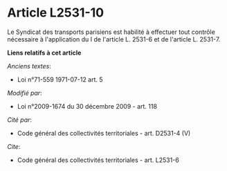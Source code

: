 # Article L2531-10

Le Syndicat des transports parisiens est habilité à effectuer tout contrôle nécessaire à l'application du I de l'article L.
2531-6 et de l'article L. 2531-7.

**Liens relatifs à cet article**

_Anciens textes_:

  - Loi n°71-559 1971-07-12 art. 5

_Modifié par_:

  - Loi n°2009-1674 du 30 décembre 2009 - art. 118

_Cité par_:

  - Code général des collectivités territoriales - art. D2531-4 (V)

_Cite_:

  - Code général des collectivités territoriales - art. L2531-6
